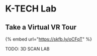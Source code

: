 # K-TECH Lab



## Take a Virtual VR Tour

{% embed url="https://skfb.ly/oCFqT" %}

TODO: 3D SCAN LAB

